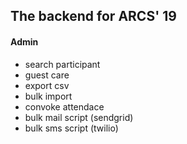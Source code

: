 
## The backend for ARCS' 19

#### Admin 

- search participant
- guest care
- export csv
- bulk import
- convoke attendace
- bulk mail script (sendgrid)
- bulk sms script (twilio)

